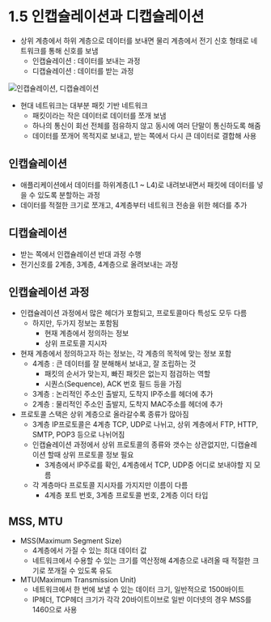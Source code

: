 # 1.5 인캡슐레이션과 디캡슐레이션
- 상위 계층에서 하위 계층으로 데이터를 보내면 물리 계층에서 전기 신호 형태로 네트워크를 통해 신호를 보냄
	- 인캡슐레이션 : 데이터를 보내는 과정
	- 디캡슐레이션 : 데이터를 받는 과정

![인캡슐레이션, 디캡슐레이션](https://external-content.duckduckgo.com/iu/?u=https%3A%2F%2Foopy.lazyrockets.com%2Fapi%2Fv2%2Fnotion%2Fimage%3Fsrc%3Dhttps%3A%252F%252Fs3-us-west-2.amazonaws.com%252Fsecure.notion-static.com%252F3bcb94f2-d85b-47c2-a3d7-2724f22d6718%252FUntitled.png%26blockId%3De1f8aecd-c4a7-4315-abc1-4241f5a6efce&f=1&nofb=1)

- 현대 네트워크는 대부분 패킷 기반 네트워크
	- 패킷이라는 작은 데이터로 데이터를 쪼개 보냄
	- 하나의 통신이 회선 전체를 점유하지 않고 동시에 여러 단말이 통신하도록 해줌
	- 데이터를 쪼개어 목적지로 보내고, 받는 쪽에서 다시 큰 데이터로 결합해 사용

## 인캡슐레이션
- 애플리케이션에서 데이터를 하위계층(L1 ~ L4)로 내려보내면서 패킷에 데이터를 넣을 수 있도록 분할하는 과정
- 데이터를 적절한 크기로 쪼개고, 4계층부터 네트워크 전송을 위한 헤더를 추가

## 디캡슐레이션
- 받는 쪽에서 인캡슐레이션 반대 과정 수행
- 전기신호를 2계층, 3계층, 4계층으로 올려보내는 과정
  
## 인캡슐레이션 과정
- 인캡슐레이션 과정에서 많은 헤더가 포함되고, 프로토콜마다 특성도 모두 다름
	- 하지만, 두가지 정보는 포함됨
		- 현재 계층에서 정의하는 정보
		- 상위 프로토콜 지시자
- 현재 계층에서 정의하고자 하는 정보는, 각 계층의 목적에 맞는 정보 포함
	- 4계층 : 큰 데이터를 잘 분해해서 보내고, 잘 조립하는 것
		- 패킷의 순서가 맞는지, 빠진 패킷은 없는지 점검하는 역할
		- 시퀀스(Sequence), ACK 번호 필드 등을 가짐
	- 3계층 : 논리적인 주소인 출발지, 도착지 IP주소를 헤더에 추가
	- 2계층 : 물리적인 주소인 출발지, 도착지 MAC주소를 헤더에 추가
- 프로토콜 스택은 상위 계층으로 올라갈수록 종류가 많아짐
	- 3계층 IP프로토콜은 4계층 TCP, UDP로 나뉘고, 상위 계층에서 FTP, HTTP, SMTP, POP3 등으로 나뉘어짐
	- 인캡슐레이션 과정에서 상위 프로토콜의 종류와 갯수는 상관없지만, 디캡슐레이션 할때 상위 프로토콜 정보 필요
		- 3계층에서 IP주로를 확인, 4계층에서 TCP, UDP중 어디로 보내야할 지 모름
	- 각 계층마다 프로토콜 지시자를 가지지만 이름이 다름
		- 4계층 포트 번호, 3계층 프로토콜 번호, 2계층 이더 타입

## MSS, MTU
- MSS(Maximum Segment Size)
	- 4계층에서 가질 수 있는 최대 데이터 값
	- 네트워크에서 수용할 수 있는 크기를 역산정해 4계층으로 내려올 때 적절한 크기로 쪼개질 수 있도록 유도
- MTU(Maximum Transmission Unit)
	- 네트워크에서 한 번에 보낼 수 있는 데이터 크기, 일반적으로 1500바이트
	- IP헤더, TCP헤더 크기가 각각 20바이트이브로 일반 이더넷의 경우 MSS를 1460으로 사용
